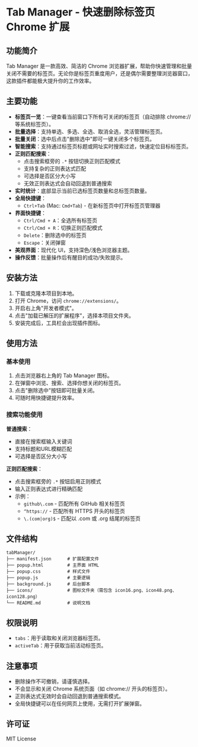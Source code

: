 # Tab Manager - 快速删除标签页 Chrome 扩展

## 功能简介

Tab Manager 是一款高效、简洁的 Chrome 浏览器扩展，帮助你快速管理和批量关闭不需要的标签页。无论你是标签页重度用户，还是偶尔需要整理浏览器窗口，这款插件都能极大提升你的工作效率。

## 主要功能

- **标签页一览**：一键查看当前窗口下所有可关闭的标签页（自动排除 chrome:// 等系统标签页）。
- **批量选择**：支持单选、多选、全选、取消全选，灵活管理标签页。
- **批量关闭**：选中后点击"删除选中"即可一键关闭多个标签页。
- **智能搜索**：支持通过标签页标题或网址实时搜索过滤，快速定位目标标签页。
- **正则匹配搜索**：
  - 点击搜索框旁的 `.*` 按钮切换正则匹配模式
  - 支持复杂的正则表达式匹配
  - 可选择是否区分大小写
  - 无效正则表达式会自动回退到普通搜索
- **实时统计**：底部显示当前已选标签页数量和总标签页数量。
- **全局快捷键**：
  - `Ctrl+Tab` (Mac: `Cmd+Tab`) - 在新标签页中打开标签页管理器
- **界面快捷键**：
  - `Ctrl/Cmd + A`：全选所有标签页
  - `Ctrl/Cmd + R`：切换正则匹配模式
  - `Delete`：删除选中的标签页
  - `Escape`：关闭弹窗
- **美观界面**：现代化 UI，支持深色/浅色浏览器主题。
- **操作反馈**：批量操作后有醒目的成功/失败提示。

## 安装方法

1. 下载或克隆本项目到本地。
2. 打开 Chrome，访问 `chrome://extensions/`。
3. 开启右上角"开发者模式"。
4. 点击"加载已解压的扩展程序"，选择本项目文件夹。
5. 安装完成后，工具栏会出现插件图标。

## 使用方法

### 基本使用
1. 点击浏览器右上角的 Tab Manager 图标。
2. 在弹窗中浏览、搜索、选择你想关闭的标签页。
3. 点击"删除选中"按钮即可批量关闭。
4. 可随时用快捷键提升效率。

### 搜索功能使用

**普通搜索**：
- 直接在搜索框输入关键词
- 支持标题和URL模糊匹配
- 可选择是否区分大小写

**正则匹配搜索**：
- 点击搜索框旁的 `.*` 按钮启用正则模式
- 输入正则表达式进行精确匹配
- 示例：
  - `github\.com` - 匹配所有 GitHub 相关标签页
  - `^https://` - 匹配所有 HTTPS 开头的标签页
  - `\.(com|org)$` - 匹配以 .com 或 .org 结尾的标签页

## 文件结构

```
tabManager/
├── manifest.json      # 扩展配置文件
├── popup.html         # 主界面 HTML
├── popup.css          # 样式文件
├── popup.js           # 主要逻辑
├── background.js      # 后台脚本
├── icons/             # 图标文件夹（需包含 icon16.png、icon48.png、icon128.png）
└── README.md          # 说明文档
```

## 权限说明

- `tabs`：用于读取和关闭浏览器标签页。
- `activeTab`：用于获取当前活动标签页。

## 注意事项

- 删除操作不可撤销，请谨慎选择。
- 不会显示和关闭 Chrome 系统页面（如 chrome:// 开头的标签页）。
- 正则表达式无效时会自动回退到普通搜索模式。
- 全局快捷键可以在任何网页上使用，无需打开扩展弹窗。

## 许可证

MIT License 